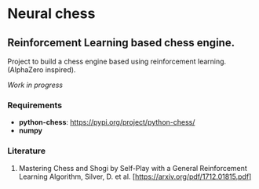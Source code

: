 # Neural chess
## Reinforcement Learning based chess engine.
Project to build a chess engine based using reinforcement learning. (AlphaZero
inspired).


*Work in progress*

### Requirements
* **python-chess**: https://pypi.org/project/python-chess/
* **numpy**

### Literature

1. Mastering Chess and Shogi by Self-Play with a General Reinforcement Learning
   Algorithm, Silver, D. et al. [https://arxiv.org/pdf/1712.01815.pdf]
